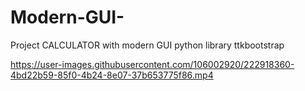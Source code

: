 # Modern-GUI-
Project CALCULATOR with modern GUI python library ttkbootstrap 




https://user-images.githubusercontent.com/106002920/222918360-4bd22b59-85f0-4b24-8e07-37b653775f86.mp4

